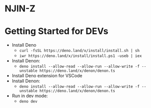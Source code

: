 # NJIN-Z

# Getting Started for DEVs

- Install Deno
  - `curl -fsSL https://deno.land/x/install/install.sh | sh`
  - `iwr https://deno.land/x/install/install.ps1 -useb | iex`
- Install Denon:
  - `deno install --allow-read --allow-run --allow-write -f --unstable https://deno.land/x/denon/denon.ts`
- Install Deno extension for VSCode
- Install Denon:
  - `deno install --allow-read --allow-run --allow-write -f --unstable https://deno.land/x/denon/denon.ts`
- Run in dev mode:
  - `deno dev`
